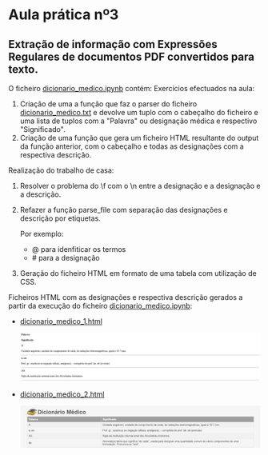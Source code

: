 # Aula prática nº3
## Extração de informação com Expressões Regulares de documentos PDF convertidos para texto.

O ficheiro [dicionario_medico.ipynb](https://github.com/cvmota/plneb-2223/tree/main/TPC3/dicionario_medico.ipynb) contém:
Exercícios efectuados na aula:
1. Criação de uma a função que faz o parser do ficheiro [dicionario_medico.txt](https://github.com/cvmota/plneb-2223/tree/main/TPC3/dicionario_medico.txt) e devolve um tuplo com o cabeçalho do ficheiro e uma lista de tuplos com a "Palavra" ou designação médica e respectivo "Significado".
2. Criação de uma função que gera um ficheiro HTML resultante do output da função anterior, com o cabeçalho e todas as designações com a respectiva descrição.

Realização do trabalho de casa:

1. Resolver o problema do \f com o \n entre a designação e a designação e a descrição.
2. Refazer a função parse_file com separação das designações e descrição por etiquetas.

    Por exemplo:
    - @ para idenfiticar os termos
    - \# para a designação
3. Geração do ficheiro HTML em formato de uma tabela com utilização de CSS.


Ficheiros HTML com as designações e respectiva descrição gerados a partir da execução do ficheiro [dicionario_medico.ipynb](https://github.com/cvmota/plneb-2223/tree/main/TPC3/dicionario_medico.ipynb):
- [dicionario_medico_1.html](https://htmlpreview.github.io/?https://github.com/cvmota/plneb-2223/blob/main/TPC3/output/dicionario_medico_1.html)

  ![output_1](https://github.com/cvmota/plneb-2223/blob/main/TPC3/output/img_output_1.jpg)
- [dicionario_medico_2.html](https://htmlpreview.github.io/?https://github.com/cvmota/plneb-2223/blob/main/TPC3/output/dicionario_medico_2.html)

  ![output_2](https://github.com/cvmota/plneb-2223/blob/main/TPC3/output/img_output_2.jpg)
  